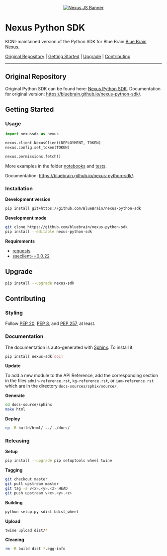 <p align="center"><a href="https://github.com/BlueBrain/nexus-sdk-js" target="_blank" rel="noopener noreferrer"><img src="/docs/_static/Blue-Brain-Nexus-Python-SDK-Github-Banner.jpg" alt="Nexus JS Banner"></a></p>

# Nexus Python SDK

KCNI-maintained version of the Python SDK for Blue Brain [Blue Brain Nexus](https://github.com/BlueBrain/nexus).

[Original Repository](#original-repository) |
[Getting Started](#getting-started) |
[Upgrade](#upgrade) |
[Contributing](#contributing)

---

## Original Repository

Original Python SDK can be found here: [Nexus Python SDK](https://github.com/BlueBrain/nexus-python-sdk).
Documentation for original version: https://bluebrain.github.io/nexus-python-sdk/.

## Getting Started

### Usage

````python
import nexussdk as nexus

nexus.client.NexusClient(DEPLOYMENT, TOKEN)
nexus.config.set_token(TOKEN)

nexus.permissions.fetch()
````

More examples in the folder [notebooks](./notebooks) and [tests](./tests).

Documentation: https://bluebrain.github.io/nexus-python-sdk/.

### Installation

**Development version**

```bash
pip install git+https://github.com/BlueBrain/nexus-python-sdk
```

**Development mode**

```bash
git clone https://github.com/bluebrain/nexus-python-sdk
pip install --editable nexus-python-sdk
```

**Requirements**

- [requests](http://docs.python-requests.org)
- [sseclient==0.0.22](https://pypi.org/project/sseclient/0.0.22/)

## Upgrade

```bash
pip install --upgrade nexus-sdk
```

## Contributing

### Styling

Follow [PEP 20](https://www.python.org/dev/peps/pep-0020/),
[PEP 8](https://www.python.org/dev/peps/pep-0008/), and
[PEP 257](https://www.python.org/dev/peps/pep-0257/), at least.

### Documentation

The documentation is auto-generated with [Sphinx](http://www.sphinx-doc.org).
To install it:

```bash
pip install nexus-sdk[doc]
```

**Update**

To add a new module to the API Reference, add the corresponding section in the
files `admin-reference.rst`, `kg-reference.rst`, or `iam-reference.rst` which 
are in the directory `docs-sources/sphix/source/`.

**Generate**

```bash
cd docs-source/sphinx
make html
```

**Deploy**

```bash
cp -R build/html/ ../../docs/
```

### Releasing

**Setup**

```bash
pip install --upgrade pip setuptools wheel twine
```

**Tagging**

```bash
git checkout master
git pull upstream master
git tag -a v<x>.<y>.<z> HEAD
git push upstream v<x>.<y>.<z>
```

**Building**

```bash
python setup.py sdist bdist_wheel
```

**Upload**

```bash
twine upload dist/*
```

**Cleaning**

```bash
rm -R build dist *.egg-info
```
